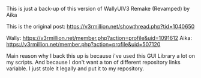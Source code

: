This is just a back-up of this version of WallyUIV3 Remake (Revamped) by Aika

This is the original post: https://v3rmillion.net/showthread.php?tid=1040650

Wally: https://v3rmillion.net/member.php?action=profile&uid=1091612
Aika: https://v3rmillion.net/member.php?action=profile&uid=507120

Main reason why I back this up is because i've used this GUI Library a lot on my scripts. And because I don't want a ton of different repository links variable. I just stole it legally and put it to my repository.
